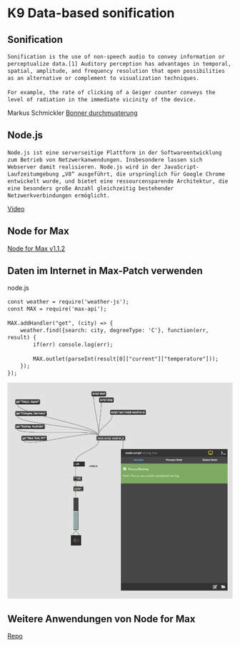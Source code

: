 # K9 Data-based sonification

## Sonification

```
Sonification is the use of non-speech audio to convey information or perceptualize data.[1] Auditory perception has advantages in temporal, spatial, amplitude, and frequency resolution that open possibilities as an alternative or complement to visualization techniques.

For example, the rate of clicking of a Geiger counter conveys the level of radiation in the immediate vicinity of the device.
```

Markus Schmickler
[Bonner durchmusterung](http://piethopraxis.org/projects/bonner-durchmusterung/)


## Node.js

```
Node.js ist eine serverseitige Plattform in der Softwareentwicklung zum Betrieb von Netzwerkanwendungen. Insbesondere lassen sich Webserver damit realisieren. Node.js wird in der JavaScript-Laufzeitumgebung „V8“ ausgeführt, die ursprünglich für Google Chrome entwickelt wurde, und bietet eine ressourcensparende Architektur, die eine besonders große Anzahl gleichzeitig bestehender Netzwerkverbindungen ermöglicht.
```

[Video](https://www.youtube.com/watch?v=qSZH6fjOcXE)

## Node for Max

[Node for Max v1.1.2](https://docs.cycling74.com/nodeformax/api/)


## Daten im Internet in Max-Patch verwenden

node.js

``` 
const weather = require('weather-js');
const MAX = require('max-api');

MAX.addHandler("get", (city) => {
	weather.find({search: city, degreeType: 'C'}, function(err, result) {
  		if(err) console.log(err);
 
  		MAX.outlet(parseInt(result[0]["current"]["temperature"]));
	});
});

```

![](K7/patch.png)


## Weitere Anwendungen von Node for Max

[Repo](https://github.com/Cycling74/n4m-examples)
  
